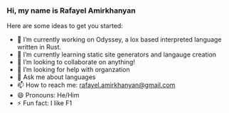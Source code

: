 ### Hi, my name is Rafayel Amirkhanyan


Here are some ideas to get you started:

- 🔭 I’m currently working on Odyssey, a lox based interpreted language written in Rust.
- 🌱 I’m currently learning static site generators and langauge creation
- 👯 I’m looking to collaborate on anything!
- 🤔 I’m looking for help with organzation
- 💬 Ask me about languages
- 📫 How to reach me: rafayel.amirkhanyan@gmail.com
- 😄 Pronouns: He/Him
- ⚡ Fun fact: I like F1

